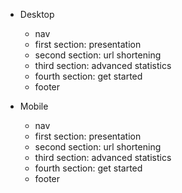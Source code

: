 - Desktop
    - nav
    - first section: presentation
    - second section: url shortening
    - third section: advanced statistics
    - fourth section: get started
    - footer

- Mobile
    - nav
    - first section: presentation
    - second section: url shortening
    - third section: advanced statistics
    - fourth section: get started
    - footer